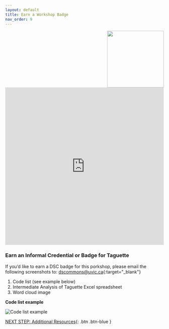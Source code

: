 ```yaml
---
layout: default
title: Earn a Workshop Badge
nav_order: 9
---
```

<img src="https://api.badgr.io/public/badges/XX0GwJmHTR2Z68DP8Q4HVw/image" style="float:right;width:180px;">

<iframe src="https://richmccue.github.io/informal-credentials.html" style="width:100%; height:500px; border:none;"></iframe>

### Earn an Informal Credential or Badge for Taguette

If you’d like to earn a DSC badge for this porkshop, please email the following screenshots to: [dscommons@uvic.ca](mailto:dscommons@uvic.ca){:target="_blank"}
1. Code list (see example below)
2. Intermediate Analysis of Taguette Excel spreadsheet
3. Word cloud image

**Code list example**

![Code list example](/images/taguette-code-list.png)

[NEXT STEP: Additional Resources](additional-resources.html){: .btn .btn-blue }
